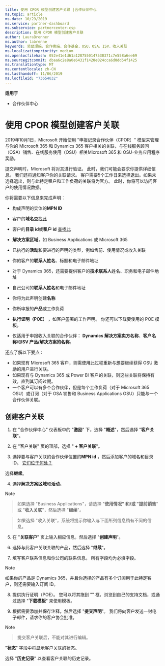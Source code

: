 ```yaml
---
title: 使用 CPOR 模型创建客户关联 |合作伙伴中心
ms.topic: article
ms.date: 10/29/2019
ms.service: partner-dashboard
ms.subservice: partnercenter-csp
description: 使用 CPOR 模型创建客户关联
author: LauraBrenner
ms.author: labrenne
keywords: 奖励理赔，合作索赔，合作基金，OSU，OSA，ISV，收入关联
ms.localizationpriority: medium
ms.openlocfilehash: 052e41e1d61a1287550147530371c7e558a6ee69
ms.sourcegitcommit: dbaa6c2e8a0e6431f1420e024cca6d0dd54f1425
ms.translationtype: MT
ms.contentlocale: zh-CN
ms.lasthandoff: 11/06/2019
ms.locfileid: "73654032"
---
```

**适用于**

-  合作伙伴中心

# <a name="create-a-customer-association-using-the-cpor-model"></a>使用 CPOR 模型创建客户关联

2019年10月1日，Microsoft 开始使用 "申报记录合作伙伴（CPOR）" 模型来管理与你的 Microsoft 365 和 Dynamics 365 客户相关的关联，与在线服务顾问（OSA）销售、在线服务使用（OSU）相关Microsoft 365 和 OSU-业务应用程序奖励。

提交声明时，Microsoft 将对其进行验证。 此时，我们可能会要求你提供详细信息。 我们还将通知客户你的关联请求。 客户需要5个工作日来选择退出。如果未选择退出，则与此特定租户和工作负荷的关联将为官方。 此时，你将可以访问客户的使用情况数据。 

你将需要以下信息来完成声明：

- 构成声明的实体的**MPN ID**

- 客户的**域名**[查找此](https://docs.microsoft.com/partner-center/find-customer-domain-name)

- 客户的**目录 id**或**租户 id** [查找此](https://docs.microsoft.com/partner-center/find-customer-domain-name)

- **解决方案区域**，如 Business Applications 或 Microsoft 365

- 已执行的**活动**和要进行的声明的类型，例如售前、使用情况或收入关联

- 你的客户的**联系人姓名**、标题和电子邮件地址

- 对于 Dynamics 365，还需要提供客户的**技术联系人**姓名、职务和电子邮件地址

- 自己公司的**联系人姓名**和电子邮件地址

- 你将为此声明创建**名称**

- 你所申报的**产品**或工作负荷

- **执行证明（POE）** ，如客户签署的工作声明。 你还可以下载要使用的 POE 模板。

- 仅适用于申报收入关联的合作伙伴： **Dynamics 解决方案卖方名称**、**客户名称**和**ISV 产品/解决方案的名称**。 

还应了解以下要点：
- 如果现有 Microsoft 365 客户，则需使用此过程重新与想要继续获得 OSU 激励的用户进行关联。
- 如果现有与 Dynamics 365 或 Power BI 客户的关联，则这些关联将保持有效，直到其订阅过期。
- 一个客户可以有多个合作伙伴，但是每个工作负荷（对于 Microsoft 365 OSU）或订阅（对于 OSA 销售和 Business Applications OSU）只能与一个合作伙伴关联。

## <a name="create-a-customer-association"></a>创建客户关联
1.  在 "合作伙伴中心" 仪表板中的 "**激励**" 下，选择 "**概述**"，然后选择 "**客户关联**"。 

2.  在 "客户关联" 页的顶部，选择 " **+ 客户关联**"。

3.  选择要与客户关联的合作伙伴位置的**MPN id** ，然后添加客户的域名和目录 ID。 [它们位于何处？](https://docs.microsoft.com/partner-center/find-customer-domain-name)

选择**继续**。

4.  选择**解决方案区域**和**活动**。 

>[!Note]

>如果选择 "Business Applications"，请选择 "**使用情况" 和/或 "提前销售**" 或 "**收入关联**"，然后选择 "**继续**"。 

>如果选择 "收入关联"，系统将提示你输入与下面所列信息稍有不同的信息。 

5.  在 "**关联客户**" 页上输入相应信息，然后选择 "**创建声明**"。

6.  选择与此客户关联关联的产品，然后选择 "**继续**"。

7.  填写客户联系信息和你公司的联系信息。 所有字段均为必填字段。 

>[!Note]

如果你的产品是 Dynamics 365，并且你选择的产品有多个订阅用于此特定客户，则还需要输入订阅 ID。

8.  提供执行证明（POE）。 您可以将其拖到 "" 框，浏览到自己的支持文档，或通过选择 "**下载模板**" 来使用模板。 

9.  根据需要添加并保存注释，然后选择 "**提交声明**"。 我们将向客户发送一封电子邮件，请求你的客户协会批准。 

>[!NOTE]

>提交客户关联后，不能对其进行编辑。 

"**状态**" 字段中将显示客户关联的状态。 

选择 "**历史记录**" 以查看客户关联的历史记录。
